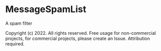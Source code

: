 # MessageSpamList
A spam filter

Copyright (c) 2022. All rights reserved. Free usage for non-commercial projects, for commercial projects, please create an Issue. Attribution required.
